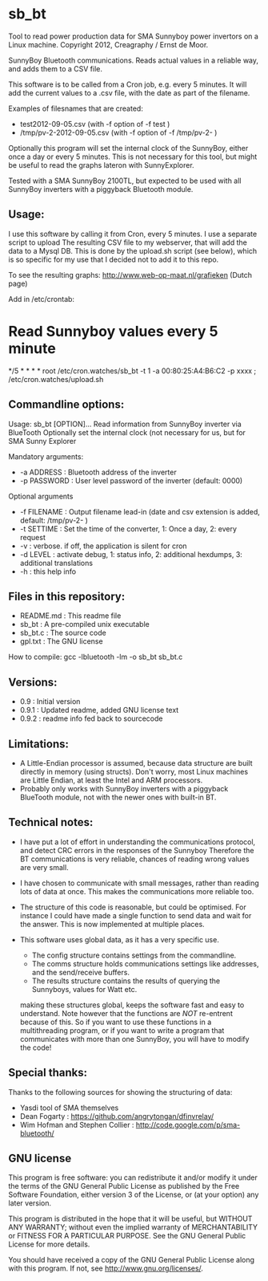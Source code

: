 sb_bt
=====
Tool to read power production data for SMA Sunnyboy power invertors on a Linux machine.
Copyright 2012, Creagraphy / Ernst de Moor.


SunnyBoy Bluetooth communications. Reads actual values in a reliable way, and adds them to a CSV file.

This software is to be called from a Cron job, e.g. every 5 minutes.
It will add the current values to a .csv file, with the date as part of the filename.

Examples of filesnames that are created:
 - test2012-09-05.csv (with -f option of -f test )
 - /tmp/pv-2-2012-09-05.csv (with -f option of -f /tmp/pv-2- )


Optionally this program will set the internal clock of the SunnyBoy, either once a day or every 5 minutes.
This is not necessary for this tool, but might be useful to read the graphs lateron with SunnyExplorer.

Tested with a SMA SunnyBoy 2100TL, but expected to be used with all SunnyBoy inverters with a piggyback Bluetooth module.


Usage:
------

I use this software by calling it from Cron, every 5 minutes.
I use a separate script to upload The resulting CSV file to my webserver, that will add the data to a Mysql DB.
This is done by the upload.sh script (see below), which is so specific for my use that I decided not to add it to this repo.

To see the resulting graphs: http://www.web-op-maat.nl/grafieken (Dutch page)

Add in /etc/crontab:

# Read Sunnyboy values every 5 minute
*/5 * * * *   root  /etc/cron.watches/sb_bt -t 1 -a 00:80:25:A4:B6:C2 -p xxxx ; /etc/cron.watches/upload.sh





Commandline options:
--------------------
Usage: sb_bt [OPTION]...
Read information from SunnyBoy inverter via BlueTooth
Optionally set the internal clock (not necessary for us, but for SMA Sunny Explorer

Mandatory arguments:
  - -a ADDRESS        : Bluetooth address of the inverter
  - -p PASSWORD       : User level password of the inverter (default: 0000)

Optional arguments
  - -f FILENAME       : Output filename lead-in (date and csv extension is added, default: /tmp/pv-2- )
  - -t SETTIME        : Set the time of the converter, 1: Once a day, 2: every request
  - -v                : verbose. if off, the application is silent for cron
  - -d LEVEL          : activate debug, 1: status info, 2: additional hexdumps, 3: additional translations
  - -h                : this help info





Files in this repository:
-------------------------
  - README.md : This readme file
  - sb_bt     : A pre-compiled unix executable
  - sb_bt.c   : The source code
  - gpl.txt   : The GNU license

How to compile: gcc -lbluetooth -lm -o sb_bt sb_bt.c





Versions:
---------
  - 0.9   : Initial version
  - 0.9.1 : Updated readme, added GNU license text
  - 0.9.2 : readme info fed back to sourcecode





Limitations: 
------------
  - A Little-Endian processor is assumed, because data structure are built directly in memory (using structs).
    Don't worry, most Linux machines are Little Endian, at least the Intel and ARM processors.
  - Probably only works with SunnyBoy inverters with a piggyback BlueTooth module, not with the newer ones with built-in BT.





Technical notes:
----------------
  - I have put a lot of effort in understanding the communications protocol, and detect CRC errors in the responses of the Sunnyboy
    Therefore the BT communications is very reliable, chances of reading wrong values are very small.
  - I have chosen to communicate with small messages, rather than reading lots of data at once.
    This makes the communications more reliable too.
  - The structure of this code is reasonable, but could be optimised. 
    For instance I could have made a single function to send data and wait for the answer.
    This is now implemented at multiple places.
  - This software uses global data, as it has a very specific use.
      - The config structure contains settings from the commandline.
      - The comms structure holds communications settings like addresses, and the send/receive buffers.
      - The results structure contains the results of querying the Sunnyboys, values for Watt etc.

    making these structures global, keeps the software fast and easy to understand.
    Note however that the functions are _NOT_ re-entrent because of this.
    So if you want to use these functions in a multithreading program, or if you want to write a program 
    that communicates with more than one SunnyBoy, you will have to modify the code!





Special thanks:
---------------
Thanks to the following sources for showing the structuring of data:
  - Yasdi tool of SMA themselves
  - Dean Fogarty : https://github.com/angrytongan/dfinvrelay/
  - Wim Hofman and Stephen Collier : http://code.google.com/p/sma-bluetooth/





GNU license
-----------
This program is free software: you can redistribute it and/or modify
it under the terms of the GNU General Public License as published by
the Free Software Foundation, either version 3 of the License, or
(at your option) any later version.

This program is distributed in the hope that it will be useful,
but WITHOUT ANY WARRANTY; without even the implied warranty of
MERCHANTABILITY or FITNESS FOR A PARTICULAR PURPOSE.  See the
GNU General Public License for more details.

You should have received a copy of the GNU General Public License
along with this program.  If not, see <http://www.gnu.org/licenses/>.
